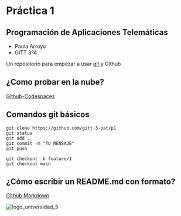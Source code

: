 # Práctica 1

## Programación de Aplicaciones Telemáticas
- Paula Arroyo
- GITT 3ºA

Un repositorio para empezar a usar [git](https://git-scm.com/) y Github

## ¿Como probar en la nube?

[Github-Codespaces](https://github.com/features/codespaces)

## Comandos git básicos

```
git clone https://github.com/gitt-3-pat/p1
git status
git add .
git commit -m "TU MENSAJE"
git push

git checkout -b feature/1
git checkout main
```

## ¿Cómo escribir un README.md con formato?

[Github Markdown](https://docs.github.com/es/get-started/writing-on-github/getting-started-with-writing-and-formatting-on-github/basic-writing-and-formatting-syntax)




![logo_universidad_5](https://github.com/paulaap16/p1-fork/assets/148755838/5f2445de-f146-439f-831f-036658937236)
